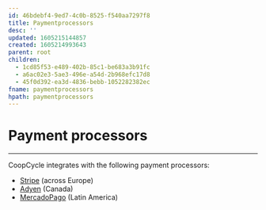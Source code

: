 ```yaml
---
id: 46bdebf4-9ed7-4c0b-8525-f540aa7297f8
title: Paymentprocessors
desc: ''
updated: 1605215144857
created: 1605214993643
parent: root
children:
  - 1cd85f53-e489-402b-85c1-be683a3b91fc
  - a6ac02e3-5ae3-496e-a54d-2b968efc17d8
  - 45f0d392-ea3d-4836-bebb-1052282382ec
fname: paymentprocessors
hpath: paymentprocessors
---
```

# Payment processors

* * *

CoopCycle integrates with the following payment processors:

- [Stripe](45f0d392-ea3d-4836-bebb-1052282382ec) (across Europe)
- [Adyen](1cd85f53-e489-402b-85c1-be683a3b91fc) (Canada)
- [MercadoPago](a6ac02e3-5ae3-496e-a54d-2b968efc17d8) (Latin America)


